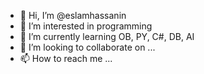 - 👋 Hi, I’m @eslamhassanin
- 👀 I’m interested in programming
- 🌱 I’m currently learning OB, PY, C#, DB, AI
- 💞️ I’m looking to collaborate on ...
- 📫 How to reach me ...

<!---
eslamhassanin/eslamhassanin is a ✨ special ✨ repository because its `README.md` (this file) appears on your GitHub profile.
You can click the Preview link to take a look at your changes.
--->
